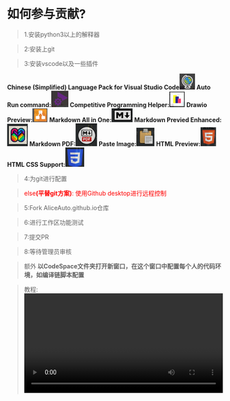 # 如何参与贡献?
> 1.安装python3以上的解释器

> 2:安装上git

> 3:安装vscode以及一些插件

**Chinese (Simplified) Language Pack for Visual Studio Code**![alt text](image-2.png)
**Auto Run command:**![alt text](image.png)
**Competitive Programming Helper:**![alt text](image-1.png)
**Drawio Preview:**![alt text](image-3.png)
**Markdown All in One:**![alt text](image-4.png)
**Markdown Previed Enhanced:**![alt text](image-5.png)
**Markdown PDF:**![alt text](image-6.png)
**Paste Image:**![alt text](image-7.png)
**HTML Preview:**![alt text](image-8.png)
**HTML CSS Support:**![alt text](image-9.png)
> 4:为git进行配置
 
><div style="color:red"> else<strong>(平替git方案)</strong>: 使用Github desktop进行远程控制</div>

> 5:Fork AliceAuto.github.io仓库

> 6:进行工作区功能测试

> 7:提交PR

> 8:等待管理员审核

> 额外<bar><strong>
以CodeSpace文件夹打开新窗口，在这个窗口中配置每个人的代码环境，如编译链脚本配置
</strong>

>教程:
> <video src="URL" controls="controls" style="width: 100%"></video> 